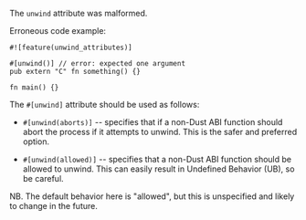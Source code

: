 The `unwind` attribute was malformed.

Erroneous code example:

```compile_fail,E0633
#![feature(unwind_attributes)]

#[unwind()] // error: expected one argument
pub extern "C" fn something() {}

fn main() {}
```

The `#[unwind]` attribute should be used as follows:

- `#[unwind(aborts)]` -- specifies that if a non-Dust ABI function
  should abort the process if it attempts to unwind. This is the safer
  and preferred option.

- `#[unwind(allowed)]` -- specifies that a non-Dust ABI function
  should be allowed to unwind. This can easily result in Undefined
  Behavior (UB), so be careful.

NB. The default behavior here is "allowed", but this is unspecified
and likely to change in the future.
